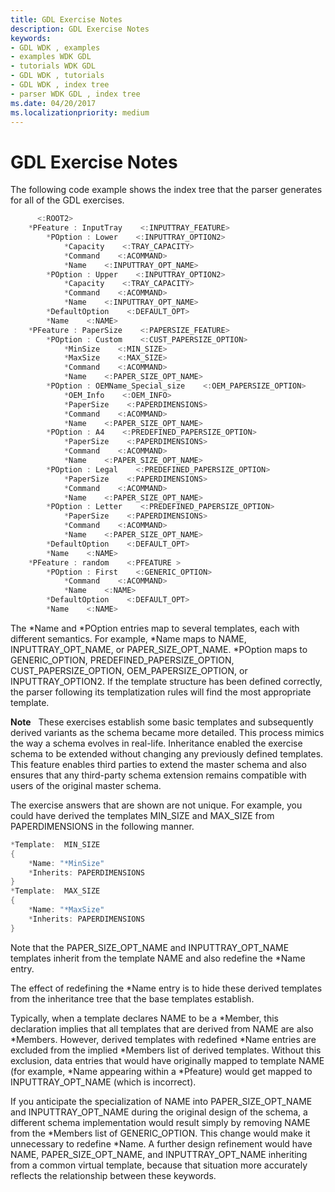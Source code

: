 ```yaml
---
title: GDL Exercise Notes
description: GDL Exercise Notes
keywords:
- GDL WDK , examples
- examples WDK GDL
- tutorials WDK GDL
- GDL WDK , tutorials
- GDL WDK , index tree
- parser WDK GDL , index tree
ms.date: 04/20/2017
ms.localizationpriority: medium
---
```


# GDL Exercise Notes


The following code example shows the index tree that the parser generates for all of the GDL exercises.

```cpp
      <:ROOT2>
    *PFeature : InputTray    <:INPUTTRAY_FEATURE>
        *POption : Lower    <:INPUTTRAY_OPTION2>
            *Capacity    <:TRAY_CAPACITY>
            *Command    <:ACOMMAND>
            *Name    <:INPUTTRAY_OPT_NAME>
        *POption : Upper    <:INPUTTRAY_OPTION2>
            *Capacity    <:TRAY_CAPACITY>
            *Command    <:ACOMMAND>
            *Name    <:INPUTTRAY_OPT_NAME>
        *DefaultOption    <:DEFAULT_OPT>
        *Name    <:NAME>
    *PFeature : PaperSize    <:PAPERSIZE_FEATURE>
        *POption : Custom    <:CUST_PAPERSIZE_OPTION>
            *MinSize    <:MIN_SIZE>
            *MaxSize    <:MAX_SIZE>
            *Command    <:ACOMMAND>
            *Name    <:PAPER_SIZE_OPT_NAME>
        *POption : OEMName_Special_size    <:OEM_PAPERSIZE_OPTION>
            *OEM_Info    <:OEM_INFO>
            *PaperSize    <:PAPERDIMENSIONS>
            *Command    <:ACOMMAND>
            *Name    <:PAPER_SIZE_OPT_NAME>
        *POption : A4    <:PREDEFINED_PAPERSIZE_OPTION>
            *PaperSize    <:PAPERDIMENSIONS>
            *Command    <:ACOMMAND>
            *Name    <:PAPER_SIZE_OPT_NAME>
        *POption : Legal    <:PREDEFINED_PAPERSIZE_OPTION>
            *PaperSize    <:PAPERDIMENSIONS>
            *Command    <:ACOMMAND>
            *Name    <:PAPER_SIZE_OPT_NAME>
        *POption : Letter    <:PREDEFINED_PAPERSIZE_OPTION>
            *PaperSize    <:PAPERDIMENSIONS>
            *Command    <:ACOMMAND>
            *Name    <:PAPER_SIZE_OPT_NAME>
        *DefaultOption    <:DEFAULT_OPT>
        *Name    <:NAME>
    *PFeature : random    <:PFEATURE >
        *POption : First    <:GENERIC_OPTION>
            *Command    <:ACOMMAND>
            *Name    <:NAME>
        *DefaultOption    <:DEFAULT_OPT>
        *Name    <:NAME>
```

The \*Name and \*POption entries map to several templates, each with different semantics. For example, \*Name maps to NAME, INPUTTRAY\_OPT\_NAME, or PAPER\_SIZE\_OPT\_NAME. \*POption maps to GENERIC\_OPTION, PREDEFINED\_PAPERSIZE\_OPTION, CUST\_PAPERSIZE\_OPTION, OEM\_PAPERSIZE\_OPTION, or INPUTTRAY\_OPTION2. If the template structure has been defined correctly, the parser following its templatization rules will find the most appropriate template.

**Note**   These exercises establish some basic templates and subsequently derived variants as the schema became more detailed. This process mimics the way a schema evolves in real-life. Inheritance enabled the exercise schema to be extended without changing any previously defined templates. This feature enables third parties to extend the master schema and also ensures that any third-party schema extension remains compatible with users of the original master schema.

 

The exercise answers that are shown are not unique. For example, you could have derived the templates MIN\_SIZE and MAX\_SIZE from PAPERDIMENSIONS in the following manner.

```cpp
*Template:  MIN_SIZE
{
    *Name: "*MinSize"
    *Inherits: PAPERDIMENSIONS
}
*Template:  MAX_SIZE
{
    *Name: "*MaxSize"
    *Inherits: PAPERDIMENSIONS
}
```

Note that the PAPER\_SIZE\_OPT\_NAME and INPUTTRAY\_OPT\_NAME templates inherit from the template NAME and also redefine the \*Name entry.

The effect of redefining the \*Name entry is to hide these derived templates from the inheritance tree that the base templates establish.

Typically, when a template declares NAME to be a \*Member, this declaration implies that all templates that are derived from NAME are also \*Members. However, derived templates with redefined \*Name entries are excluded from the implied \*Members list of derived templates. Without this exclusion, data entries that would have originally mapped to template NAME (for example, \*Name appearing within a \*Pfeature) would get mapped to INPUTTRAY\_OPT\_NAME (which is incorrect).

If you anticipate the specialization of NAME into PAPER\_SIZE\_OPT\_NAME and INPUTTRAY\_OPT\_NAME during the original design of the schema, a different schema implementation would result simply by removing NAME from the \*Members list of GENERIC\_OPTION. This change would make it unnecessary to redefine \*Name. A further design refinement would have NAME, PAPER\_SIZE\_OPT\_NAME, and INPUTTRAY\_OPT\_NAME inheriting from a common virtual template, because that situation more accurately reflects the relationship between these keywords.

 

 




